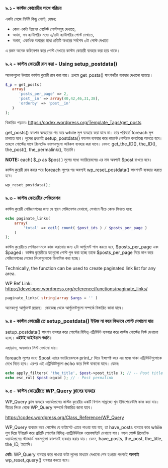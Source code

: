 ### ৯.১ - কাস্টম কোয়েরীর সাথে পরিচয়

একটা পেজে নির্দিষ্ট কিছু পোস্ট, যেমন:

- কোন একটা ট্যাগের লেটেস্ট পোস্টসমূহ দেখাতে,
- অথবা, সব ক্যাটাগরীর মধ্যে ২/৩টা ক্যাটাগরীর পোস্ট দেখাতে,
- অথবা, একাধিক অথরের মধ্যে প্রতিটি অথরের সর্বশেষ ৩টা পোস্ট দেখাতে

এ রকম অনেক কম্বিনেশন করে পোস্ট দেখাতে কাস্টম কোয়ারী ব্যবহার করা হয়ে থাকে।

### ৯.২ - কাস্টম কোয়েরী রান করা - Using setup_postdata()

অনেকগুলো উপায়ে কাস্টম কুয়েরী রান করা যায়। প্রথমে get_posts() ফাংশনটির ব্যবহার দেখানো হয়েছে।

```php
$_p = get_posts(
   array(
      'posts_per_page' => 2,
      'post__in' => array(40,42,46,31,38),
      'orderby' => 'post__in'
   )
);
```

বিস্তারিত পড়তে: https://codex.wordpress.org/Template_Tags/get_posts

get_posts() ফাংশন ব্যবহারের পর আর while লুপ ব্যবহার করা যাবে না। তার পরিবর্তে foreach লুপ চালাতে হবে। লুপের প্রথমেই setup_postdata() ফাংশন ব্যবহার করে কারেন্ট পোস্টকে কনটেক্সে আনতে হবে। তাহলে পোস্টের সাথে রিলেটেড ফাংশনগুলো অবিকল ব্যবহার করা যাবে। যেমন: get_the_ID(), the_ID(), the_post(), the_permalink(), ইত্যাদি।

**NOTE:** each( $_p as $post ) লুপের মধ্যে ভ্যারিয়েবলের এর নাম অবশ্যই $post রাখতে হবে।

কাস্টম কুয়েরী রান করার পরে foreach লুপের পর অবশ্যই wp_reset_postdata() ফাংশনটি ব্যবহার করতে হবে।

```php
wp_reset_postdata();
```

### ৯.৩ - কাস্টম কোয়েরীর পেজিনেশন

কাস্টম কুয়েরী পেজিনেশনের জন্য যে স্থানে পেজিনেশন দেখাবো, সেখানে নীচে কোড লিখতে হবে:

```php
echo paginate_links(
    array(
        'total' => ceil( count( $post_ids ) / $posts_per_page )
    )
);
```

কাস্টম কুয়েরীতে পেজিনেশনকে কাজ করানোর জন্য ২টা আর্গুমেন্ট পাস করতে হবে, $posts_per_page এবং $paged। কাস্টম কুয়েরীতে যতগুলো পোস্ট পুল করা হচ্ছে তাকে $posts_per_page দিয়ে ভাগ করে পেজিনেশনের পেজের লিংকগুলোকে ডিনামিক করা হচ্ছে।

Technically, the function can be used to create paginated link list for any area.

WP Ref Link: https://developer.wordpress.org/reference/functions/paginate_links/

```php
paginate_links( string|array $args = '' )
```
অনেকগুো আর্গুমেন্ট রয়েছে। কোডেক্স থেকে আর্গুমেন্টগুলো সম্পর্কে বিস্তারিত জানা যাবে।

### ৯.৪ - কাস্টম কোয়েরী তে setup_postdata() ইউজ না করে কিভাবে পোস্ট দেখানো যায়

setup_postdata() ফাংশন ব্যবহার করে পোস্টের বিভিন্ন এট্রিবিউট ব্যবহার করে কাস্টম পোস্টের লিস্ট দেখানো হচ্ছে। **এইটাই আইডিয়াল পদ্ধতি।**

এছাড়াও, অন্যভাবে লিস্ট দেখানো যায়।

foreach লুপের মধ্যে $post এ্যারে ভ্যারিয়েবলকে print_r দিয়ে ইন্সপেক্ট করে এর মধ্যে থাকা এট্রিবিউটগুলোকে দেখে নিতে হবে। এরপর এই এট্রিবিউটগুলো echo করে লিস্ট বানানো যাবে। যেমন:

```php
echo apply_filters( 'the_title', $post->post_title ); // -- Post title
echo esc_rul( $post->guid ); // - Post permalink
```

### ৯.৫ - কাস্টম কোয়েরীতে WP_Query ক্লাসের ব্যবহার 

WP_Query ক্লাস ব্যবহার ওয়ার্ডপ্রেসের কাস্টম কুয়েরীর একটি বিশাল সাম্রাজ্যে খুব ইফিশেয়েন্টলি কাজ করা যায়। নীচের লিংক থেকে WP_Query সম্পর্কে বিস্তারিত জানা যাবে।

https://codex.wordpress.org/Class_Reference/WP_Query

WP_Query ব্যবহার করে পোস্টের যে ডাটাসেট এ্যারে পাওয়া যায় যায়, তা have_posts ব্যবহার করে while লুপ দিয়ে ইটারেট করে প্রতিটি পোস্টের বিভিন্ন এ্যাট্রিবিউটকে ওয়েবসাইটে দেখানো যায়। ফলে পোস্ট রিলেটেড ওয়ার্ডপ্রেসের স্ট্যান্ডার্ড সকলগুলো ফাংশনই ব্যবহার করার যায়। যেমন, have_posts, the_post, the_title, the_ID, ইত্যাদি।

**নোট:** WP_Query ব্যবহার করে পাওয়া ডাটা লুপের মাধ্যমে দেখানো শেষ হওয়ার পরপরই ****অবশ্যই**** wp_reset_query() ব্যবহার করতে হবে।
